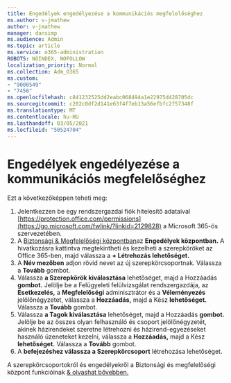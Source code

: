 ```yaml
---
title: Engedélyek engedélyezése a kommunikációs megfelelőséghez
ms.author: v-jmathew
author: v-jmathew
manager: dansimp
ms.audience: Admin
ms.topic: article
ms.service: o365-administration
ROBOTS: NOINDEX, NOFOLLOW
localization_priority: Normal
ms.collection: Adm_O365
ms.custom:
- "9000549"
- "7456"
ms.openlocfilehash: c841232525dd2eabc068494a1e22975d428705dc
ms.sourcegitcommit: c202c0df2d141e63f4f7eb13a56efbfc2f57348f
ms.translationtype: MT
ms.contentlocale: hu-HU
ms.lasthandoff: 03/05/2021
ms.locfileid: "50524704"
---
```

# <a name="enable-permissions-for-communication-compliance"></a>Engedélyek engedélyezése a kommunikációs megfelelőséghez

Ezt a következőképpen teheti meg:

1. Jelentkezzen be egy rendszergazdai fiók hitelesítő adataival [https://protection.office.com/permissions](https://go.microsoft.com/fwlink/?linkid=2129828) a Microsoft 365-ös szervezetében.
2. A [Biztonsági & Megfelelőségi központban](https://go.microsoft.com/fwlink/?linkid=2101341)az **Engedélyek központban.** A hivatkozásra kattintva megtekintheti és kezelheti a szerepköröket az Office 365-ben, majd válassza a **\+ Létrehozás lehetőséget.**
3. A **Név mezőben** adjon rövid nevet az új szerepkörcsoportnak. Válassza a **Tovább** gombot.
4. Válassza **a Szerepkörök kiválasztása** lehetőséget, majd a Hozzáadás **gombot.** Jelölje be a Felügyeleti felülvizsgálat rendszergazdája, az **Esetkezelés,** a **Megfelelőségi** adminisztrátor és a **Véleményezés** jelölőnégyzetet, válassza a **Hozzáadás,** majd a Kész **lehetőséget.** Válassza a **Tovább** gombot.
5. Válassza **a Tagok kiválasztása** lehetőséget, majd a Hozzáadás **gombot.** Jelölje be az összes olyan felhasználó és csoport jelölőnégyzetét, akinek házirendeket szeretne létrehozni és házirend-egyezéseket használó üzeneteket kezelni, válassza a **Hozzáadás,** majd a Kész **lehetőséget.** Válassza a **Tovább** gombot.
6. A **befejezéshez válassza a Szerepkörcsoport** létrehozása lehetőséget.

A szerepkörcsoportokról és engedélyekről a Biztonsági és megfelelőségi központ funkcióinak [& olvashat bővebben.](https://go.microsoft.com/fwlink/?linkid=2114184)
